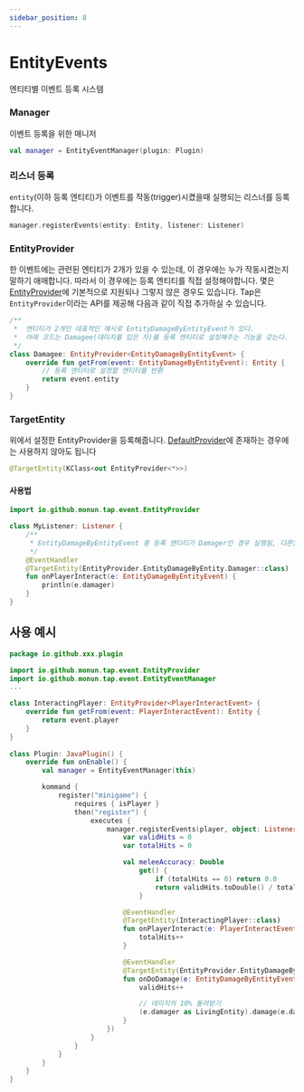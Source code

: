```yaml
---
sidebar_position: 8
---
```


# EntityEvents
엔티티별 이벤트 등록 시스템

### Manager
이벤트 등록을 위한 매니저
```kotlin
val manager = EntityEventManager(plugin: Plugin)
```

### 리스너 등록
`entity`(이하 등록 엔티티)가 이벤트를 작동(trigger)시켰을때 실행되는 리스너를 등록합니다.
```kotlin
manager.registerEvents(entity: Entity, listener: Listener)
```

### EntityProvider
한 이벤트에는 관련된 엔티티가 2개가 있을 수 있는데, 이 경우에는 누가 작동시켰는지 말하기 애매합니다. 따라서 이 경우에는 등록 엔티티를 직접 설정해야합니다. 몇은 [EntityProvider](https://github.com/monun/tap/tree/master/tap-api/src/main/kotlin/io/github/monun/tap/event/EntityProvider.kt)에 기본적으로 지원되나 그렇지 않은 경우도 있습니다. Tap은 `EntityProvider`이라는 API를 제공해 다음과 같이 직접 추가하실 수 있습니다.

```kotlin
/**
 *  엔티티가 2개인 대표적인 예시로 EntityDamageByEntityEvent가 있다. 
 *  아래 코드는 Damagee(데미지를 입은 자)를 등록 엔티티로 설정해주는 기능을 갖는다.
 */
class Damagee: EntityProvider<EntityDamageByEntityEvent> {
    override fun getFrom(event: EntityDamageByEntityEvent): Entity {
        // 등록 엔티티로 설정할 엔티티를 반환
        return event.entity
    }
}
```

### TargetEntity
위에서 설정한 EntityProvider을 등록해줍니다. [DefaultProvider](https://github.com/monun/tap/tree/master/tap-api/src/main/kotlin/io/github/monun/tap/event/DefaultProvider.kt)에 존재하는 경우에는 사용하지 않아도 됩니다
```kotlin
@TargetEntity(KClass<out EntityProvider<*>>)
```



#### 사용법
```kotlin
import io.github.monun.tap.event.EntityProvider

class MyListener: Listener {
    /**
     * EntityDamageByEntityEvent 중 등록 엔티티가 Damager인 경우 실행됨, 다른말로 등록 엔티티가 다른 엔티티를 공격한 경우 실행됨.
     */
    @EventHandler
    @TargetEntity(EntityProvider.EntityDamageByEntity.Damager::class)
    fun onPlayerInteract(e: EntityDamageByEntityEvent) {
        println(e.damager)
    }
}
```

## 사용 예시
```kotlin
package io.github.xxx.plugin

import io.github.monun.tap.event.EntityProvider
import io.github.monun.tap.event.EntityEventManager
...

class InteractingPlayer: EntityProvider<PlayerInteractEvent> {
    override fun getFrom(event: PlayerInteractEvent): Entity {
        return event.player
    }
}
    
class Plugin: JavaPlugin() {
    override fun onEnable() {
        val manager = EntityEventManager(this)

        kommand {
            register("minigame") {
                requires { isPlayer }
                then("register") {
                    executes {
                        manager.registerEvents(player, object: Listener {
                            var validHits = 0
                            var totalHits = 0

                            val meleeAccuracy: Double
                                get() {
                                    if (totalHits == 0) return 0.0
                                    return validHits.toDouble() / totalHits
                                }

                            @EventHandler
                            @TargetEntity(InteractingPlayer::class)
                            fun onPlayerInteract(e: PlayerInteractEvent) {
                                totalHits++
                            }

                            @EventHandler
                            @TargetEntity(EntityProvider.EntityDamageByEntity.Damager::class)
                            fun onDoDamage(e: EntityDamageByEntityEvent) {
                                validHits++

                                // 데미지의 10% 돌려받기
                                (e.damager as LivingEntity).damage(e.damage * 0.1) // e.damager은 등록 엔티티이므로 플레이어임이 보장된다
                            }
                        })
                    }
                }
            }
        }
    }
}
```